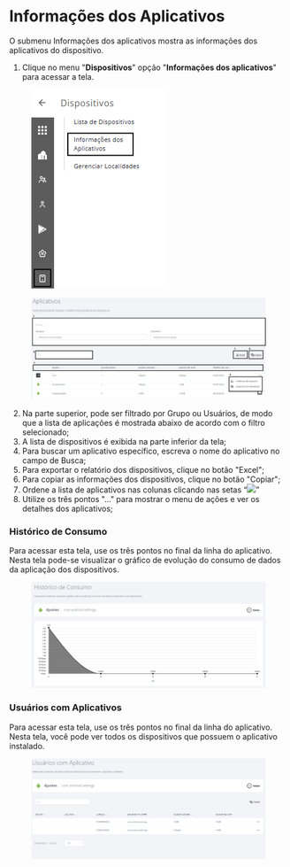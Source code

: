 # Informações dos Aplicativos

O submenu Informações dos aplicativos mostra as informações dos aplicativos do dispositivo.

1. Clique no menu "**Dispositivos**" opção "**Informações dos aplicativos**" para acessar a tela.

<figure><img src="../../../.gitbook/assets/image (303).png" alt=""><figcaption></figcaption></figure>

<figure><img src="../../../.gitbook/assets/Captura de tela 2024-08-27 164733.png" alt=""><figcaption></figcaption></figure>

2. Na parte superior, pode ser filtrado por Grupo ou Usuários, de modo que a lista de aplicações é mostrada abaixo de acordo com o filtro selecionado;
3. A lista de dispositivos é exibida na parte inferior da tela;
4. Para buscar um aplicativo específico, escreva o nome do aplicativo no campo de Busca;
5. Para exportar o relatório dos dispositivos, clique no botão "Excel";
6. Para copiar as informações dos dispositivos, clique no botão "Copiar";
7. Ordene a lista de aplicativos nas colunas clicando nas setas “![](https://datamob.gitbook.io/~gitbook/image?url=https%3A%2F%2Fupload.wikimedia.org%2Fwikipedia%2Fcommons%2Fthumb%2Fe%2Feb%2FU%252B21C5.svg%2F22px-U%252B21C5.svg.png\&width=300\&dpr=4\&quality=100\&sign=b73b2481\&sv=1)”
8. Utilize os três pontos "..." para mostrar o menu de ações e ver os detalhes dos aplicativos;

### **Histórico de Consumo**

Para acessar esta tela, use os três pontos no final da linha do aplicativo. Nesta tela pode-se visualizar o gráfico de evolução do consumo de dados da aplicação dos dispositivos.

<figure><img src="../../../.gitbook/assets/image (7).png" alt=""><figcaption></figcaption></figure>

### **Usuários com Aplicativos**

Para acessar esta tela, use os três pontos no final da linha do aplicativo. Nesta tela, você pode ver todos os dispositivos que possuem o aplicativo instalado.

<figure><img src="../../../.gitbook/assets/image (8).png" alt=""><figcaption></figcaption></figure>
